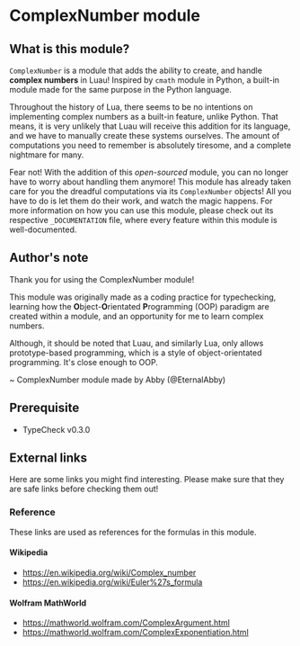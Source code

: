 # ComplexNumber module

## What is this module?

`ComplexNumber` is a module that adds the ability to create, and handle **complex numbers** in Luau! Inspired by `cmath` module in Python, a built-in module made for the same purpose in the Python language.

Throughout the history of Lua, there seems to be no intentions on implementing complex numbers as a built-in feature, unlike Python. That means, it is very unlikely that Luau will receive this addition for its language, and we have to manually create these systems ourselves. The amount of computations you need to remember is absolutely tiresome, and a complete nightmare for many.

Fear not! With the addition of this *open-sourced* module, you can no longer have to worry about handling them anymore! This module has already taken care for you the dreadful computations via its `ComplexNumber` objects! All you have to do is let them do their work, and watch the magic happens. For more information on how you can use this module, please check out its respective `_DOCUMENTATION` file, where every feature within this module is well-documented.

## Author's note

Thank you for using the ComplexNumber module!

This module was originally made as a coding practice for typechecking, learning how the **O**bject-**O**rientated **P**rogramming (OOP) paradigm are created within a module, and an opportunity for me to learn complex numbers.

Although, it should be noted that Luau, and similarly Lua, only allows prototype-based programming, which is a style of object-orientated programming. It's close enough to OOP.

~ ComplexNumber module made by Abby (@EternalAbby)

## Prerequisite

- TypeCheck v0.3.0

## External links

Here are some links you might find interesting. Please make sure that they are safe links before checking them out!

### Reference

These links are used as references for the formulas in this module.

#### Wikipedia

- <https://en.wikipedia.org/wiki/Complex_number>
- <https://en.wikipedia.org/wiki/Euler%27s_formula>

#### Wolfram MathWorld

- <https://mathworld.wolfram.com/ComplexArgument.html>
- <https://mathworld.wolfram.com/ComplexExponentiation.html>
